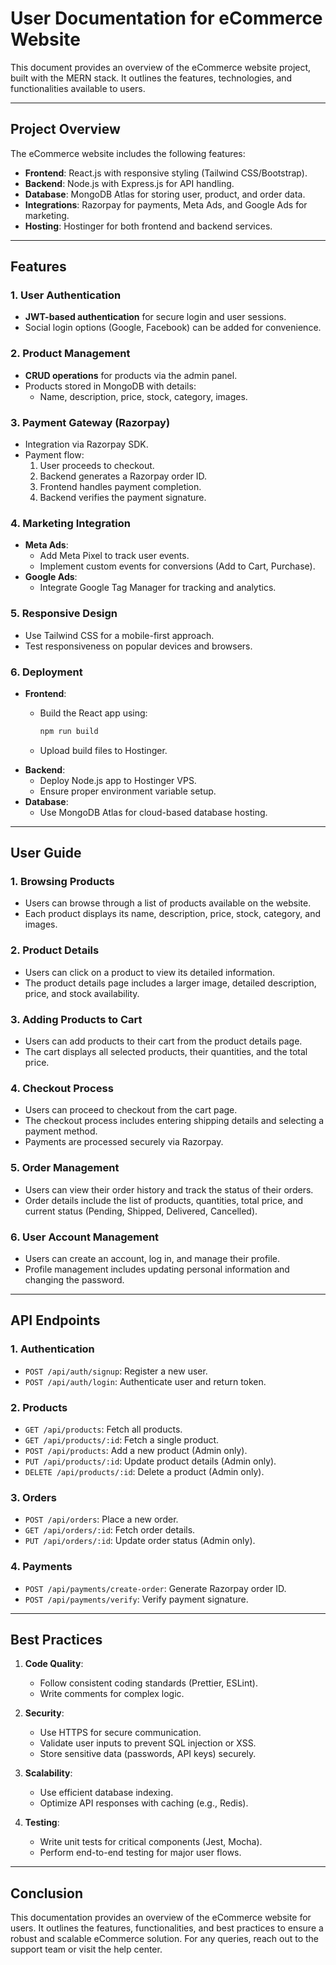 # User Documentation for eCommerce Website

This document provides an overview of the eCommerce website project, built with the MERN stack. It outlines the features, technologies, and functionalities available to users.

---

## **Project Overview**

The eCommerce website includes the following features:

- **Frontend**: React.js with responsive styling (Tailwind CSS/Bootstrap).
- **Backend**: Node.js with Express.js for API handling.
- **Database**: MongoDB Atlas for storing user, product, and order data.
- **Integrations**: Razorpay for payments, Meta Ads, and Google Ads for marketing.
- **Hosting**: Hostinger for both frontend and backend services.

---

## **Features**

### **1. User Authentication**

- **JWT-based authentication** for secure login and user sessions.
- Social login options (Google, Facebook) can be added for convenience.

### **2. Product Management**

- **CRUD operations** for products via the admin panel.
- Products stored in MongoDB with details:
  - Name, description, price, stock, category, images.

### **3. Payment Gateway (Razorpay)**

- Integration via Razorpay SDK.
- Payment flow:
  1. User proceeds to checkout.
  2. Backend generates a Razorpay order ID.
  3. Frontend handles payment completion.
  4. Backend verifies the payment signature.

### **4. Marketing Integration**

- **Meta Ads**:
  - Add Meta Pixel to track user events.
  - Implement custom events for conversions (Add to Cart, Purchase).
- **Google Ads**:
  - Integrate Google Tag Manager for tracking and analytics.

### **5. Responsive Design**

- Use Tailwind CSS for a mobile-first approach.
- Test responsiveness on popular devices and browsers.

### **6. Deployment**

- **Frontend**:
  - Build the React app using:

    ```bash
    npm run build
    ```

  - Upload build files to Hostinger.
- **Backend**:
  - Deploy Node.js app to Hostinger VPS.
  - Ensure proper environment variable setup.
- **Database**:
  - Use MongoDB Atlas for cloud-based database hosting.

---

## **User Guide**

### **1. Browsing Products**

- Users can browse through a list of products available on the website.
- Each product displays its name, description, price, stock, category, and images.

### **2. Product Details**

- Users can click on a product to view its detailed information.
- The product details page includes a larger image, detailed description, price, and stock availability.

### **3. Adding Products to Cart**

- Users can add products to their cart from the product details page.
- The cart displays all selected products, their quantities, and the total price.

### **4. Checkout Process**

- Users can proceed to checkout from the cart page.
- The checkout process includes entering shipping details and selecting a payment method.
- Payments are processed securely via Razorpay.

### **5. Order Management**

- Users can view their order history and track the status of their orders.
- Order details include the list of products, quantities, total price, and current status (Pending, Shipped, Delivered, Cancelled).

### **6. User Account Management**

- Users can create an account, log in, and manage their profile.
- Profile management includes updating personal information and changing the password.

---

## **API Endpoints**

### **1. Authentication**

- `POST /api/auth/signup`: Register a new user.
- `POST /api/auth/login`: Authenticate user and return token.

### **2. Products**

- `GET /api/products`: Fetch all products.
- `GET /api/products/:id`: Fetch a single product.
- `POST /api/products`: Add a new product (Admin only).
- `PUT /api/products/:id`: Update product details (Admin only).
- `DELETE /api/products/:id`: Delete a product (Admin only).

### **3. Orders**

- `POST /api/orders`: Place a new order.
- `GET /api/orders/:id`: Fetch order details.
- `PUT /api/orders/:id`: Update order status (Admin only).

### **4. Payments**

- `POST /api/payments/create-order`: Generate Razorpay order ID.
- `POST /api/payments/verify`: Verify payment signature.

---

## **Best Practices**

1. **Code Quality**:
   - Follow consistent coding standards (Prettier, ESLint).
   - Write comments for complex logic.

2. **Security**:
   - Use HTTPS for secure communication.
   - Validate user inputs to prevent SQL injection or XSS.
   - Store sensitive data (passwords, API keys) securely.

3. **Scalability**:
   - Use efficient database indexing.
   - Optimize API responses with caching (e.g., Redis).

4. **Testing**:
   - Write unit tests for critical components (Jest, Mocha).
   - Perform end-to-end testing for major user flows.

---

## **Conclusion**

This documentation provides an overview of the eCommerce website for users. It outlines the features, functionalities, and best practices to ensure a robust and scalable eCommerce solution. For any queries, reach out to the support team or visit the help center.
